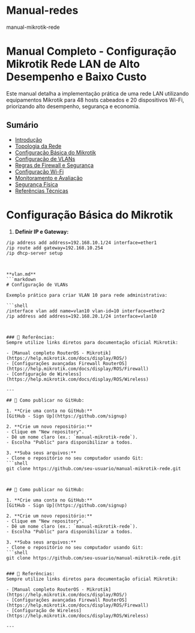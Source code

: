 # Manual-redes


manual-mikrotik-rede

# Manual Completo - Configuração Mikrotik Rede LAN de Alto Desempenho e Baixo Custo

Este manual detalha a implementação prática de uma rede LAN utilizando equipamentos Mikrotik para 48 hosts cabeados e 20 dispositivos Wi-Fi, priorizando alto desempenho, segurança e economia.

## Sumário

- [Introdução](introducao.md)
- [Topologia da Rede](topologia.md)
- [Configuração Básica do Mikrotik](configuracao-basica.md)
- [Configuração de VLANs](vlan.md)
- [Regras de Firewall e Segurança](firewall.md)
- [Configuração Wi-Fi](wifi.md)
- [Monitoramento e Avaliação](monitoramento.md)
- [Segurança Física](seguranca-fisica.md)
- [Referências Técnicas](referencias.md)


# Configuração Básica do Mikrotik

1. **Definir IP e Gateway:**
```shell
/ip address add address=192.168.10.1/24 interface=ether1
/ip route add gateway=192.168.10.254
/ip dhcp-server setup



**vlan.md**
```markdown
# Configuração de VLANs

Exemplo prático para criar VLAN 10 para rede administrativa:

```shell
/interface vlan add name=vlan10 vlan-id=10 interface=ether2
/ip address add address=192.168.20.1/24 interface=vlan10



### 🔗 Referências:
Sempre utilize links diretos para documentação oficial Mikrotik:

- [Manual completo RouterOS - Mikrotik](https://help.mikrotik.com/docs/display/ROS/)
- [Configurações avançadas Firewall RouterOS](https://help.mikrotik.com/docs/display/ROS/Firewall)
- [Configuração de Wireless](https://help.mikrotik.com/docs/display/ROS/Wireless)

---

## 🚀 Como publicar no GitHub:

1. **Crie uma conta no GitHub:**  
[GitHub - Sign Up](https://github.com/signup)

2. **Crie um novo repositório:**  
- Clique em "New repository".  
- Dê um nome claro (ex.: `manual-mikrotik-rede`).  
- Escolha "Public" para disponibilizar a todos.

3. **Suba seus arquivos:**
- Clone o repositório no seu computador usando Git:
```shell
git clone https://github.com/seu-usuario/manual-mikrotik-rede.git



## 🚀 Como publicar no GitHub:

1. **Crie uma conta no GitHub:**  
[GitHub - Sign Up](https://github.com/signup)

2. **Crie um novo repositório:**  
- Clique em "New repository".  
- Dê um nome claro (ex.: `manual-mikrotik-rede`).  
- Escolha "Public" para disponibilizar a todos.

3. **Suba seus arquivos:**
- Clone o repositório no seu computador usando Git:
```shell
git clone https://github.com/seu-usuario/manual-mikrotik-rede.git


### 🔗 Referências:
Sempre utilize links diretos para documentação oficial Mikrotik:

- [Manual completo RouterOS - Mikrotik](https://help.mikrotik.com/docs/display/ROS/)
- [Configurações avançadas Firewall RouterOS](https://help.mikrotik.com/docs/display/ROS/Firewall)
- [Configuração de Wireless](https://help.mikrotik.com/docs/display/ROS/Wireless)

---